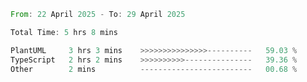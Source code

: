 <!--START_SECTION:waka-->

```rust
From: 22 April 2025 - To: 29 April 2025

Total Time: 5 hrs 8 mins

PlantUML     3 hrs 3 mins    >>>>>>>>>>>>>>>----------   59.03 %
TypeScript   2 hrs 2 mins    >>>>>>>>>>---------------   39.36 %
Other        2 mins          -------------------------   00.68 %
```

<!--END_SECTION:waka-->
